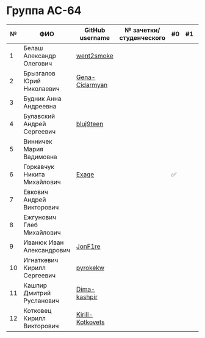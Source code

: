 # Группа АС-64

|№|ФИО|GitHub username|№ зачетки/студенческого|#0|#1|#2|#3|#4|#5|#5|#6|#7|
|---|---|---|---|---|---|---|---|---|---|---|---|---|
|1|Белаш Александр Олегович|[went2smoke](https://github.com/went2smoke) | | | | | | | | | |
|2|Брызгалов Юрий Николаевич|[Gena-Cidarmyan](https://github.com/Gena-Cidarmyan) | | | | | | | | | |
|3|Будник Анна Андреевна| | | | | | | | | | |
|4|Булавский Андрей Сергеевич|[bluj9teen](https://github.com/bluj9teen)| | | | | | | | | |
|5|Винничек Мария Вадимовна| | | | | | | | | | |
|6|Горкавчук Никита Михайлович|[Exage](https://github.com/Exage) | | :white_check_mark: | | | | | | | |
|7|Евкович Андрей Викторович| | | | | | | | | | |
|8|Ежгунович Глеб Михайлович| | | | | | | | | | |
|9|Иванюк Иван Александрович|[JonF1re](https://github.com/JonF1re) | | | | | | | | | |
|10|Игнаткевич Кирилл Сергеевич|[pyrokekw](https://github.com/pyrokekw) | | | | | | | | | |
|11|Кашпир Дмитрий Русланович| [Dima-kashpir](https://github.com/Dima-kashpir)| | | | | | | | | |
|12|Котковец Кирилл Викторович|[Kirill-Kotkovets](https://github.com/Kirill-Kotkovets) | | | | | | | | | |

